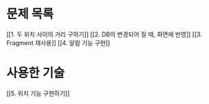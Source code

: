 # 문제 목록

[[1. 두 위치 사이의 거리 구하기]]
[[2. DB의 변경되어 질 때, 화면에 반영]]
[[3. Fragment 재사용]]
[[4. 알람 기능 구현]]

# 사용한 기술
[[5. 위치 기능 구현하기]]
